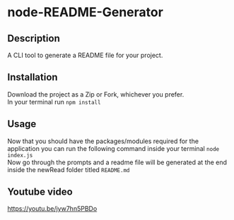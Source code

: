 # node-README-Generator

## Description
A CLI tool to generate a README file for your project.

## Installation
Download the project as a Zip or Fork, whichever you prefer.<br />
In your terminal run ```npm install```

## Usage
Now that you should have the packages/modules required for the application you can run the following command inside your terminal ```node index.js```<br />
Now go through the prompts and a readme file will be generated at the end inside the newRead folder titled `README.md`

## Youtube video
https://youtu.be/jyw7hn5PBDo

